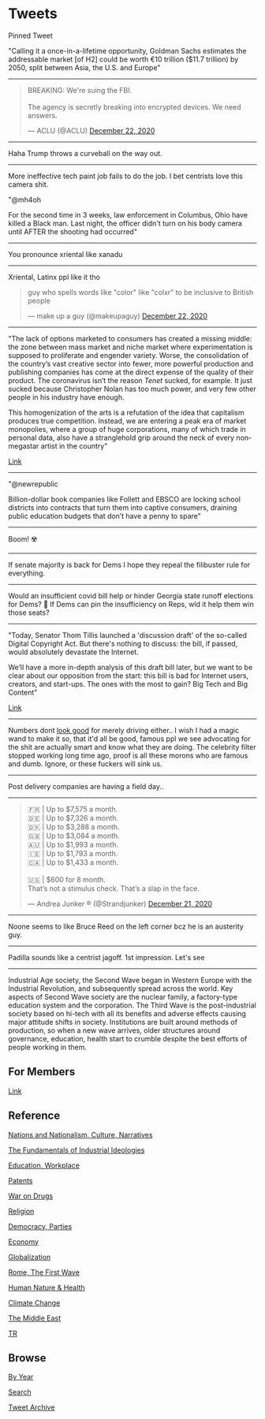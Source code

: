 # Tweets

Pinned Tweet

"Calling it a once-in-a-lifetime opportunity, Goldman Sachs estimates
the addressable market [of H2] could be worth €10 trillion ($11.7
trillion) by 2050, split between Asia, the U.S. and Europe"

---

<blockquote class="twitter-tweet"><p lang="en" dir="ltr">BREAKING: We&#39;re suing the FBI.<br><br>The agency is secretly breaking into encrypted devices. We need answers.</p>&mdash; ACLU (@ACLU) <a href="https://twitter.com/ACLU/status/1341522871873658882?ref_src=twsrc%5Etfw">December 22, 2020</a></blockquote> <script async src="https://platform.twitter.com/widgets.js" charset="utf-8"></script>

---

Haha Trump throws a curveball on the way out. 

---

More ineffective tech paint job fails to do the job. I bet centrists
love this camera shit.

"@mh4oh

For the second time in 3 weeks, law enforcement in Columbus, Ohio have
killed a Black man. Last night, the officer didn't turn on his body
camera until AFTER the shooting had occurred"

---

You pronounce xriental like xanadu

---

Xriental, Latinx ppl like it tho

<blockquote class="twitter-tweet"><p lang="en" dir="ltr">guy who spells words like &quot;color&quot; like &quot;colxr&quot; to be inclusive to British people</p>&mdash; make up a guy (@makeupaguy) <a href="https://twitter.com/makeupaguy/status/1341205202096058373?ref_src=twsrc%5Etfw">December 22, 2020</a></blockquote> <script async src="https://platform.twitter.com/widgets.js" charset="utf-8"></script>

---

"The lack of options marketed to consumers has created a missing
middle: the zone between mass market and niche market where
experimentation is supposed to proliferate and engender
variety. Worse, the consolidation of the country’s vast creative
sector into fewer, more powerful production and publishing companies
has come at the direct expense of the quality of their product. The
coronavirus isn’t the reason *Tenet* sucked, for example. It just
sucked because Christopher Nolan has too much power, and very few
other people in his industry have enough.

This homogenization of the arts is a refutation of the idea that
capitalism produces true competition. Instead, we are entering a peak
era of market monopolies, where a group of huge corporations, many of
which trade in personal data, also have a stranglehold grip around the
neck of every non-megastar artist in the country"

[Link](https://newrepublic.com/article/160715/monopolization-killing-art)

---

"@newrepublic

Billion-dollar book companies like Follett and EBSCO are locking
school districts into contracts that turn them into captive consumers,
draining public education budgets that don’t have a penny to spare"

---

Boom! ☢️

---

If senate majority is back for Dems I hope they repeal the filibuster
rule for everything.

---

Would an insufficient covid bill help or hinder Georgia state runoff
elections for Dems? 🤔 If Dems can pin the insufficiency on Reps, wld
it help them win those seats?

---

"Today, Senator Thom Tillis launched a 'discussion draft' of
the so-called Digital Copyright Act. But there's nothing to discuss:
the bill, if passed, would absolutely devastate the Internet.

We’ll have a more in-depth analysis of this draft bill later, but we
want to be clear about our opposition from the start: this bill is bad
for Internet users, creators, and start-ups. The ones with the most to
gain? Big Tech and Big Content"

[Link](https://www.eff.org/deeplinks/2020/12/disastrous-copyright-proposal-goes-straight-our-naughty-list)

---

Numbers dont [look good](2020/07/h2-numbers.md#ukcar) for merely
driving either.. I wish I had a magic wand to make it so, that it'd
all be good, famous ppl we see advocating for the shit are actually
smart and know what they are doing. The celebrity filter stopped
working long time ago, proof is all these morons who are famous and
dumb. Ignore, or these fuckers will sink us.

---

Post delivery companies are having a field day.. 

---

<blockquote class="twitter-tweet"><p lang="en" dir="ltr">🇫🇷 | Up to $7,575 a month.<br>🇩🇪 | Up to $7,326 a month.<br>🇩🇰 | Up to $3,288 a month.<br>🇬🇧 | Up to $3,084 a month.<br>🇦🇺 | Up to $1,993 a month.<br>🇮🇪 | Up to $1,793 a month.<br>🇨🇦 | Up to $1,433 a month.<br><br>🇺🇸 | $600 for 8 month.<br>That’s not a stimulus check. That’s a slap in the face.</p>&mdash; Andrea Junker ® (@Strandjunker) <a href="https://twitter.com/Strandjunker/status/1341073672438771713?ref_src=twsrc%5Etfw">December 21, 2020</a></blockquote> <script async src="https://platform.twitter.com/widgets.js" charset="utf-8"></script>

---

Noone seems to like Bruce Reed on the left corner bcz he is an
austerity guy. 

---

Padilla sounds like a centrist jagoff. 1st impression. Let's see

---

Industrial Age society, the Second Wave began in Western Europe with
the Industrial Revolution, and subsequently spread across the
world. Key aspects of Second Wave society are the nuclear family, a
factory-type education system and the corporation. The Third Wave is
the post-industrial society based on hi-tech with all its benefits and
adverse effects causing major attitude shifts in society. Institutions
are built around methods of production, so when a new wave arrives,
older structures around governance, education, health start to crumble
despite the best efforts of people working in them.

## For Members

[Link](https://thirdwave-members.herokuapp.com)

## Reference

[Nations and Nationalism, Culture, Narratives](/2013/02/nations-and-nationalism.md)

[The Fundamentals of Industrial Ideologies](/2011/04/fundamentals-of-industrial-ideologies.md)

[Education, Workplace](2017/09/education-workplace.md)

[Patents](/2018/09/patents.md)

[War on Drugs](/2019/11/war-on-drugs.md)

[Religion](/2015/04/god-religion.md)

[Democracy, Parties](/2016/11/democracy.md)

[Economy](/2018/05/economy.md)

[Globalization](/2018/09/globalization.md)

[Rome, The First Wave](/2017/12/rome.md)

[Human Nature & Health](/2020/07/human-nature.md)

[Climate Change](/2018/12/climate.md)

[The Middle East](/2019/07/middleeast.md)

[TR](../tr)

## Browse

[By Year](years.md)

[Search](search.html)

[Tweet Archive](/tweets/README.md)


